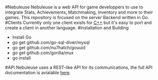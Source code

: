 #Nebuleuse
Nebuleuse is a web API for game developpers to use to integrate Stats, Achievements, Matchmaking, Inventory and more to their games. This repository is focused on the server Backend written in Go.
#Clients
Currently only one client exists for [C++] but it's easy to port and create a client in another language.
#Installation and Building
- Install Go
- go get github.com/go-sql-diver/mysql
- go get github.com/nu7hatch/gouuid
- go get github.com/gorilla/mux
- go install

#API
Nebuleuse uses a REST-like API for its communications, the full API documentation is avialable [here][ApiWiki].

[C++]:https://github.com/Orygin/NebuleuseCppClient
[ApiWiki]:https://github.com/Orygin/Nebuleuse/wiki/API